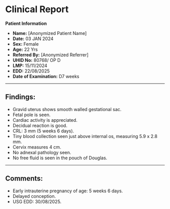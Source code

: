 
# Clinical Report

**Patient Information**  
- **Name:** [Anonymized Patient Name]  
- **Date:** 03 JAN 2024  
- **Sex:** Female  
- **Age:** 22 Yrs  
- **Referred By:** [Anonymized Referrer]  
- **UHID No:** 80768/ OP D  
- **LMP:** 15/11/2024  
- **EDD:** 22/08/2025  
- **Date of Examination:** D7 weeks  

---

## Findings:
- Gravid uterus shows smooth walled gestational sac.
- Fetal pole is seen.
- Cardiac activity is appreciated.
- Decidual reaction is good.
- CRL: 3 mm (5 weeks 6 days).
- Tiny blood collection seen just above internal os, measuring 5.9 x 2.8 mm.
- Cervix measures 4 cm.
- No adnexal pathology seen.
- No free fluid is seen in the pouch of Douglas.

---

## Comments:
- Early intrauterine pregnancy of age: 5 weeks 6 days.
- Delayed conception.
- USG EDD: 30/08/2025.
